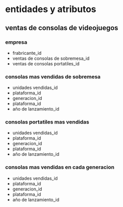# entidades y atributos

## ventas de consolas de videojuegos 

### empresa
- frabricante_id
- ventas de consolas de sobremesa_id
- ventas de consolas portatiles_id 

### consolas mas vendidas de sobremesa

- unidades vendidas_id
- plataforma_id
- generacion_id
- plataforma_id 
- año de lanzamiento_id

### consolas portatiles mas vendidas 

- unidades vendidas_id
- plataforma_id
- generacion_id
- plataforma_id 
- año de lanzamiento_id
### consolas mas vendidas en cada generacion

- unidades vendidas_id
- plataforma_id
- generacion_id
- plataforma_id 
- año de lanzamiento_id

